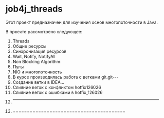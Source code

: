 # job4j_threads

Этот проект предназначен для изучения основ многопоточности в Java.

В проекте рассмотрено следующее:
1. Threads
2. Общие ресурсы
3. Синхронизация ресурсов
4. Wait, Notify, NotifyAll
5. Non Blocking Algorithm
6. Пулы
7. NIO и многопоточность
8. В курсе производилась работа с ветками git.git---
9. Создание ветки в IDEA...
10. Слияние веток с конфликтом hotfix126026
11. Слияние веток с ошибками в hotfix_126026
12. -----------------------------------------
12. ========================================